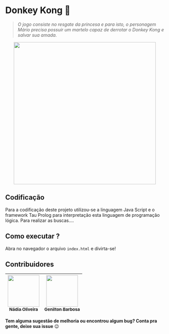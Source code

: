 # Donkey Kong :monkey:
<blockquote>
<p><strong></strong> <em>O jogo consiste no resgate da princesa e para isto, o personagem Mário precisa possuir um martelo capaz de derrotar o Donkey Kong e salvar sua amada.</em></p>
</blockquote>  
<center>
    <img src="https://user-images.githubusercontent.com/41811634/69400716-793d9a80-0cd1-11ea-9955-f13ba7b5fbfa.png" width=450>
</center>

## Codificação
Para a codificação deste projeto utilizou-se a linguagem Java Script e o framework Tau Prolog para interpretação esta linguagem de programação lógica. Para realizar as buscas....

## Como executar ?
Abra no navegador o arquivo ```index.html``` e divirta-se!

## Contribuidores
[<img src="https://avatars0.githubusercontent.com/u/41811634?s=460&v=4" width="100px;"/><br/><sub><b>Nádia Oliveira</b></sub>](https://github.com/NadiaOliver)<br /> |[<img src="https://avatars1.githubusercontent.com/u/51803882?s=460&v=4" width="100px;"/><br /><sub><b>Genilton Barbosa</b></sub>](https://github.com/genilton2528)<br />
--------- | ------


**Tem alguma sugestão de melhoria ou encontrou algum bug? Conta pra gente, deixe sua issue** :wink: